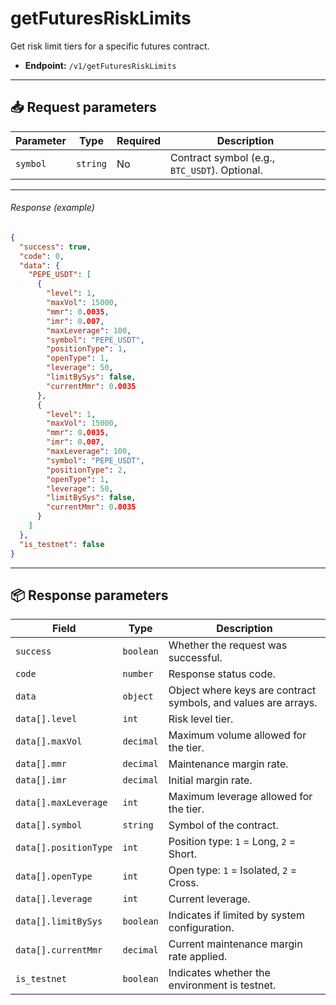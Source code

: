 # getFuturesRiskLimits

Get risk limit tiers for a specific futures contract.

- **Endpoint:** `/v1/getFuturesRiskLimits`

---

## 📥 Request parameters

| **Parameter** | **Type**   | **Required** | **Description**                                     |
|---------------|------------|--------------|-----------------------------------------------------|
| `symbol`      | `string`   | No           | Contract symbol (e.g., `BTC_USDT`). Optional.       |

---

###### Response (example)

```json
{
  "success": true,
  "code": 0,
  "data": {
    "PEPE_USDT": [
      {
        "level": 1,
        "maxVol": 15000,
        "mmr": 0.0035,
        "imr": 0.007,
        "maxLeverage": 100,
        "symbol": "PEPE_USDT",
        "positionType": 1,
        "openType": 1,
        "leverage": 50,
        "limitBySys": false,
        "currentMmr": 0.0035
      },
      {
        "level": 1,
        "maxVol": 15000,
        "mmr": 0.0035,
        "imr": 0.007,
        "maxLeverage": 100,
        "symbol": "PEPE_USDT",
        "positionType": 2,
        "openType": 1,
        "leverage": 50,
        "limitBySys": false,
        "currentMmr": 0.0035
      }
    ]
  },
  "is_testnet": false
}
```

---

## 📦 Response parameters

| **Field**               | **Type**    | **Description**                                                 |
|-------------------------|-------------|-----------------------------------------------------------------|
| `success`               | `boolean`   | Whether the request was successful.                             |
| `code`                  | `number`    | Response status code.                                           |
| `data`                  | `object`    | Object where keys are contract symbols, and values are arrays.  |
| `data[].level`          | `int`       | Risk level tier.                                                |
| `data[].maxVol`         | `decimal`   | Maximum volume allowed for the tier.                            |
| `data[].mmr`            | `decimal`   | Maintenance margin rate.                                        |
| `data[].imr`            | `decimal`   | Initial margin rate.                                            |
| `data[].maxLeverage`    | `int`       | Maximum leverage allowed for the tier.                          |
| `data[].symbol`         | `string`    | Symbol of the contract.                                         |
| `data[].positionType`   | `int`       | Position type: `1` = Long, `2` = Short.                         |
| `data[].openType`       | `int`       | Open type: `1` = Isolated, `2` = Cross.                         |
| `data[].leverage`       | `int`       | Current leverage.                                               |
| `data[].limitBySys`     | `boolean`   | Indicates if limited by system configuration.                   |
| `data[].currentMmr`     | `decimal`   | Current maintenance margin rate applied.                        |
| `is_testnet`            | `boolean`   | Indicates whether the environment is testnet.                   |

